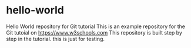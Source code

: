 # hello-world
Hello World repository for Git tutorial
This is an example repository for the Git tutoial on https://www.w3schools.com
This repository is built step by step in the tutorial.
this is just for testing.
